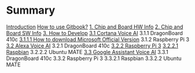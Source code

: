 # Summary

[Introduction](README.md)
[How to use Gitbook?](how-to-use-gitbook.md)
[1. Chip and Board HW Info](1-chip-and-board-hw-info.md)
[2. Chip and Board SW Info](2-chip-and-board-sw-info.md)
[3. How to Develop](3-how-to-develop.md)
    [3.1 Cortana Voice AI](3-1-cortana-voice-aimd.md)
        3.1.1 DragonBoard 410c
        [3.1.1.1 How to download Microsoft Official Version](./3111-how-to-download-microsoft-official-version.md)
        3.1.2 Raspberry Pi 3
    [3.2 Alexa Voice AI](32-alexa-voice-ai.md)
        3.2.1 DragonBoard 410c
        [3.2.2 Raspberry Pi 3](322-raspberry-pi-3.md)
            [3.2.2.1 Raspbian](3221-raspbian.md)
            3.2.2.2 Ubuntu MATE
    [3.3 Google Assistant Voice AI](3-3-google-assistant-aimd.md)
        3.3.1 DragonBoard 410c
        3.3.2 Raspberry Pi 3
            3.3.2.1 Raspbian
            3.3.2.2 Ubuntu MATE

